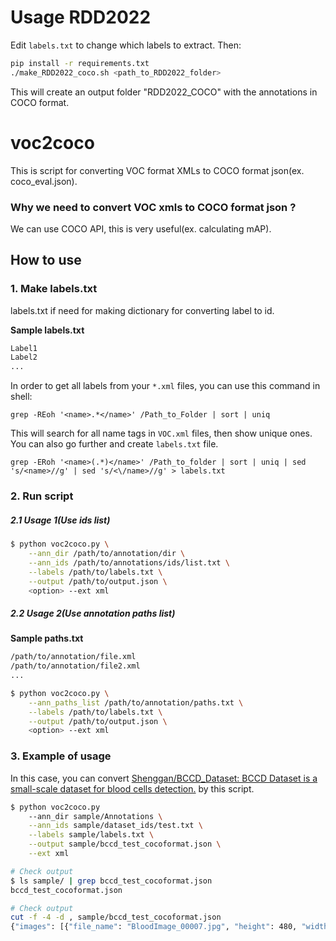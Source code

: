 # Usage RDD2022

Edit `labels.txt` to change which labels to extract. Then:

```bash
pip install -r requirements.txt
./make_RDD2022_coco.sh <path_to_RDD2022_folder>
```

This will create an output folder "RDD2022_COCO" with the annotations in COCO format.

# voc2coco

This is script for converting VOC format XMLs to COCO format json(ex. coco_eval.json).

### Why we need to convert VOC xmls to COCO format json ?

We can use COCO API, this is very useful(ex. calculating mAP).

## How to use

### 1. Make labels.txt

labels.txt if need for making dictionary for converting label to id.

**Sample labels.txt**

```txt
Label1
Label2
...
```

In order to get all labels from your `*.xml` files, you can use this command in shell:

```
grep -REoh '<name>.*</name>' /Path_to_Folder | sort | uniq
```

This will search for all name tags in `VOC.xml` files, then show unique ones. You can also go further and create `labels.txt` file. 

```
grep -ERoh '<name>(.*)</name>' /Path_to_folder | sort | uniq | sed 's/<name>//g' | sed 's/<\/name>//g' > labels.txt
```


### 2. Run script

##### 2.1 Usage 1(Use ids list)

```bash
$ python voc2coco.py \
    --ann_dir /path/to/annotation/dir \
    --ann_ids /path/to/annotations/ids/list.txt \
    --labels /path/to/labels.txt \
    --output /path/to/output.json \
    <option> --ext xml
```

##### 2.2 Usage 2(Use annotation paths list)

**Sample paths.txt**

```txt
/path/to/annotation/file.xml
/path/to/annotation/file2.xml
...
```

```bash
$ python voc2coco.py \
    --ann_paths_list /path/to/annotation/paths.txt \
    --labels /path/to/labels.txt \
    --output /path/to/output.json \
    <option> --ext xml
```

### 3. Example of usage

In this case, you can convert [Shenggan/BCCD_Dataset: BCCD Dataset is a small-scale dataset for blood cells detection.](https://github.com/Shenggan/BCCD_Dataset) by this script.

```bash
$ python voc2coco.py
    --ann_dir sample/Annotations \
    --ann_ids sample/dataset_ids/test.txt \
    --labels sample/labels.txt \
    --output sample/bccd_test_cocoformat.json \
    --ext xml

# Check output
$ ls sample/ | grep bccd_test_cocoformat.json
bccd_test_cocoformat.json

# Check output
cut -f -4 -d , sample/bccd_test_cocoformat.json
{"images": [{"file_name": "BloodImage_00007.jpg", "height": 480, "width": 640, "id": "BloodImage_00007"}
```
